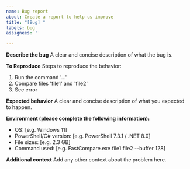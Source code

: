 ```yaml
---
name: Bug report
about: Create a report to help us improve
title: "[Bug] "
labels: bug
assignees: ''

---
```


**Describe the bug**
A clear and concise description of what the bug is.

**To Reproduce**
Steps to reproduce the behavior:
1. Run the command '...'
2. Compare files 'file1' and 'file2'
3. See error

**Expected behavior**
A clear and concise description of what you expected to happen.

**Environment (please complete the following information):**
- OS: [e.g. Windows 11]
- PowerShell/C# version: [e.g. PowerShell 7.3.1 / .NET 8.0]
- File sizes: [e.g. 2.3 GB]
- Command used: [e.g. FastCompare.exe file1 file2 --buffer 128]

**Additional context**
Add any other context about the problem here.